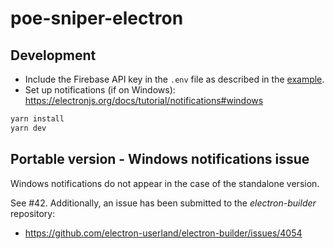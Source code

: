 # poe-sniper-electron

## Development

- Include the Firebase API key in the `.env` file as described in the [example](./.env.example).
- Set up notifications (if on Windows): https://electronjs.org/docs/tutorial/notifications#windows

```bash
yarn install
yarn dev
```

## Portable version - Windows notifications issue

Windows notifications do not appear in the case of the standalone version.

See #42. Additionally, an issue has been submitted to the _electron-builder_ repository:

- https://github.com/electron-userland/electron-builder/issues/4054

